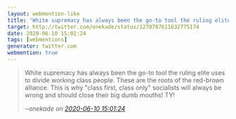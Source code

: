 ```yaml
---
layout: webmention-like
title: "White supremacy has always been the go-to tool the ruling elite uses to divide working class people. These are the roots of the red-brown alliance. This is why &quot;class first, class only&quot; socialists will always be wrong and should close their big dumb mouths! TY!"
target: http://twitter.com/onekade/status/1270787611632775174
date: 2020-06-10 15:01:24
tags: [webmentions]
generator: twitter.com
webmention: true
---
```




<blockquote class="external-citation">
  <p>
    White supremacy has always been the go-to tool the ruling elite uses to divide working class people. These are the roots of the red-brown alliance. This is why &quot;class first, class only&quot; socialists will always be wrong and should close their big dumb mouths! TY!
  </p>
  <cite>‒<span class="p-author p-name">onekade</span>
    on
    <a href="http://twitter.com/onekade/status/1270787611632775174" rel="external nofollow" target="_blank">2020-06-10 15:01:24</a>
  </cite>
</blockquote>



